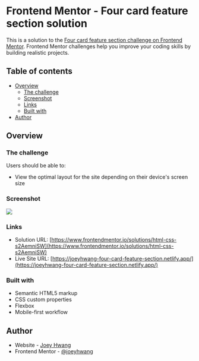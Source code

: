 # Frontend Mentor - Four card feature section solution

This is a solution to the [Four card feature section challenge on Frontend Mentor](https://www.frontendmentor.io/challenges/four-card-feature-section-weK1eFYK). Frontend Mentor challenges help you improve your coding skills by building realistic projects. 

## Table of contents

- [Overview](#overview)
  - [The challenge](#the-challenge)
  - [Screenshot](#screenshot)
  - [Links](#links)
  - [Built with](#built-with)
- [Author](#author)

## Overview

### The challenge

Users should be able to:

- View the optimal layout for the site depending on their device's screen size

### Screenshot

![](https://user-images.githubusercontent.com/19678167/127713970-56bce92c-7205-4674-a18d-8861c2421515.png)

### Links

- Solution URL: [https://www.frontendmentor.io/solutions/html-css-s2AemniSW](https://www.frontendmentor.io/solutions/html-css-s2AemniSW)
- Live Site URL: [https://joeyhwang-four-card-feature-section.netlify.app/](https://joeyhwang-four-card-feature-section.netlify.app/)

### Built with

- Semantic HTML5 markup
- CSS custom properties
- Flexbox
- Mobile-first workflow

## Author

- Website - [Joey Hwang](https://joeyhwang.github.io/portfolio/)
- Frontend Mentor - [@joeyhwang](https://www.frontendmentor.io/profile/joeyhwang)

